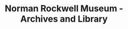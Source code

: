 ---
layout: repo
title: "Norman Rockwell Museum - Archives and Library"
id: 18610
permalink: repos/18610/
---